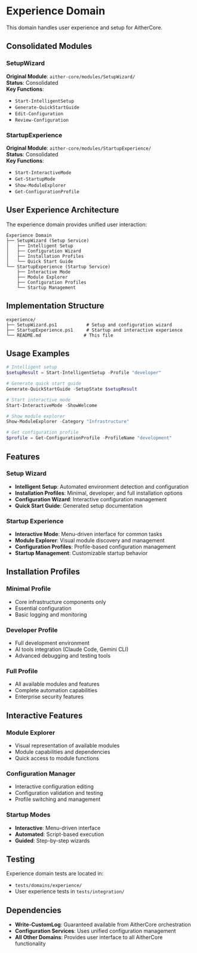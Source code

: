 # Experience Domain

This domain handles user experience and setup for AitherCore.

## Consolidated Modules

### SetupWizard
**Original Module**: `aither-core/modules/SetupWizard/`  
**Status**: Consolidated  
**Key Functions**:
- `Start-IntelligentSetup`
- `Generate-QuickStartGuide`
- `Edit-Configuration`
- `Review-Configuration`

### StartupExperience
**Original Module**: `aither-core/modules/StartupExperience/`  
**Status**: Consolidated  
**Key Functions**:
- `Start-InteractiveMode`
- `Get-StartupMode`
- `Show-ModuleExplorer`
- `Get-ConfigurationProfile`

## User Experience Architecture

The experience domain provides unified user interaction:

```
Experience Domain
├── SetupWizard (Setup Service)
│   ├── Intelligent Setup
│   ├── Configuration Wizard
│   ├── Installation Profiles
│   └── Quick Start Guide
└── StartupExperience (Startup Service)
    ├── Interactive Mode
    ├── Module Explorer
    ├── Configuration Profiles
    └── Startup Management
```

## Implementation Structure

```
experience/
├── SetupWizard.ps1           # Setup and configuration wizard
├── StartupExperience.ps1     # Startup and interactive experience
└── README.md                # This file
```

## Usage Examples

```powershell
# Intelligent setup
$setupResult = Start-IntelligentSetup -Profile "developer"

# Generate quick start guide
Generate-QuickStartGuide -SetupState $setupResult

# Start interactive mode
Start-InteractiveMode -ShowWelcome

# Show module explorer
Show-ModuleExplorer -Category "Infrastructure"

# Get configuration profile
$profile = Get-ConfigurationProfile -ProfileName "development"
```

## Features

### Setup Wizard
- **Intelligent Setup**: Automated environment detection and configuration
- **Installation Profiles**: Minimal, developer, and full installation options
- **Configuration Wizard**: Interactive configuration management
- **Quick Start Guide**: Generated setup documentation

### Startup Experience
- **Interactive Mode**: Menu-driven interface for common tasks
- **Module Explorer**: Visual module discovery and management
- **Configuration Profiles**: Profile-based configuration management
- **Startup Management**: Customizable startup behavior

## Installation Profiles

### Minimal Profile
- Core infrastructure components only
- Essential configuration
- Basic logging and monitoring

### Developer Profile
- Full development environment
- AI tools integration (Claude Code, Gemini CLI)
- Advanced debugging and testing tools

### Full Profile
- All available modules and features
- Complete automation capabilities
- Enterprise security features

## Interactive Features

### Module Explorer
- Visual representation of available modules
- Module capabilities and dependencies
- Quick access to module functions

### Configuration Manager
- Interactive configuration editing
- Configuration validation and testing
- Profile switching and management

### Startup Modes
- **Interactive**: Menu-driven interface
- **Automated**: Script-based execution
- **Guided**: Step-by-step wizards

## Testing

Experience domain tests are located in:
- `tests/domains/experience/`
- User experience tests in `tests/integration/`

## Dependencies

- **Write-CustomLog**: Guaranteed available from AitherCore orchestration
- **Configuration Services**: Uses unified configuration management
- **All Other Domains**: Provides user interface to all AitherCore functionality